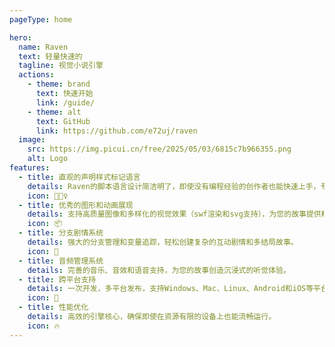```yaml
---
pageType: home

hero:
  name: Raven
  text: 轻量快速的
  tagline: 视觉小说引擎
  actions:
    - theme: brand
      text: 快速开始
      link: /guide/
    - theme: alt
      text: GitHub
      link: https://github.com/e72uj/raven
  image:
    src: https://img.picui.cn/free/2025/05/03/6815c7b966355.png
    alt: Logo
features:
  - title: 直观的声明样式标记语言
    details: Raven的脚本语言设计简洁明了，即使没有编程经验的创作者也能快速上手，专注于故事创作。
    icon: 🏃🏻‍♀️
  - title: 优秀的图形和动画展现
    details: 支持高质量图像和多样化的视觉效果（swf渲染和svg支持），为您的故事提供精美的视觉呈现。
    icon: 📦
  - title: 分支剧情系统
    details: 强大的分支管理和变量追踪，轻松创建复杂的互动剧情和多结局故事。
    icon: 🎨
  - title: 音频管理系统
    details: 完善的音乐、音效和语音支持，为您的故事创造沉浸式的听觉体验。
  - title: 跨平台支持
    details: 一次开发，多平台发布，支持Windows、Mac、Linux、Android和iOS等平台。
    icon: 🌈
  - title: 性能优化
    details: 高效的引擎核心，确保即使在资源有限的设备上也能流畅运行。
    icon: 🔥
---
```


